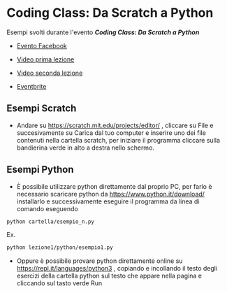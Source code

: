# Coding Class: Da Scratch a Python
Esempi svolti durante l'evento ***Coding Class: Da Scratch a Python***

- [Evento Facebook](https://www.facebook.com/events/329807401458000)

- [Video prima lezione](https://www.facebook.com/FabLabWS/videos/693426197948061)

- [Video seconda lezione](https://www.facebook.com/FabLabWS/videos/337822897482681)

- [Eventbrite](https://www.eventbrite.it/e/biglietti-coding-class-da-scratch-a-python-122531351571)

## Esempi Scratch

- Andare su https://scratch.mit.edu/projects/editor/ , cliccare su File e succesivamente su Carica dal tuo computer e inserire uno dei file contenuti nella cartella scratch, per iniziare il programma cliccare sulla bandierina verde in alto a destra nello schermo.

## Esempi Python

- È possibile utilizzare python direttamente dal proprio PC, per farlo è necessario scaricare python da https://www.python.it/download/ installarlo e successivamente eseguire il programma da linea di comando eseguendo 
```bash
python cartella/esempio_n.py
 ``` 
 Ex.
 ```bash
python lezione1/python/esempio1.py
 ``` 

- Oppure è possibile provare python direttamente online su https://repl.it/languages/python3 , copiando e incollando il testo degli esercizi della cartella python sul testo che appare nella pagina e cliccando sul tasto verde Run